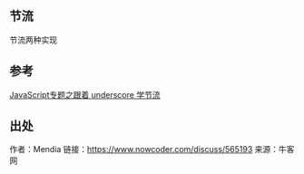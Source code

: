 ## 节流
节流两种实现

## 参考
[JavaScript专题之跟着 underscore 学节流](https://github.com/mqyqingfeng/Blog/issues/26)

## 出处
作者：Mendia
链接：https://www.nowcoder.com/discuss/565193
来源：牛客网

